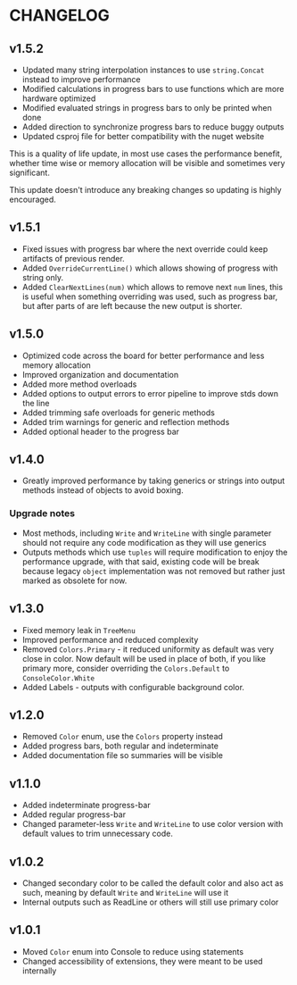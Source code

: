 # CHANGELOG

## v1.5.2

* Updated many string interpolation instances to use `string.Concat` instead to improve performance
* Modified calculations in progress bars to use functions which are more hardware optimized
* Modified evaluated strings in progress bars to only be printed when done
* Added direction to synchronize progress bars to reduce buggy outputs
* Updated csproj file for better compatibility with the nuget website

This is a quality of life update, in most use cases the performance benefit, whether time wise or memory allocation will be visible and sometimes very significant.

This update doesn't introduce any breaking changes so updating is highly encouraged.

## v1.5.1

* Fixed issues with progress bar where the next override could keep artifacts of previous render.
* Added `OverrideCurrentLine()` which allows showing of progress with string only.
* Added `ClearNextLines(num)` which allows to remove next `num` lines, this is useful when something overriding was used, such as progress bar, but after parts of are left because the new output is shorter.

## v1.5.0

* Optimized code across the board for better performance and less memory allocation
* Improved organization and documentation
* Added more method overloads
* Added options to output errors to error pipeline to improve stds down the line
* Added trimming safe overloads for generic methods
* Added trim warnings for generic and reflection methods
* Added optional header to the progress bar

## v1.4.0

* Greatly improved performance by taking generics or strings into output methods instead of objects to avoid boxing.

### Upgrade notes

* Most methods, including `Write` and `WriteLine` with single parameter should not require any code modification as they will use generics
* Outputs methods which use `tuples` will require modification to enjoy the performance upgrade, with that said, existing code will be break because legacy `object` implementation was not removed but rather just marked as obsolete for now.

## v1.3.0

* Fixed memory leak in `TreeMenu`
* Improved performance and reduced complexity
* Removed `Colors.Primary` - it reduced uniformity as default was very close in color. Now default will be used in place of both, if you like primary more, consider overriding the `Colors.Default` to `ConsoleColor.White`
* Added Labels - outputs with configurable background color.

## v1.2.0

* Removed `Color` enum, use the `Colors` property instead
* Added progress bars, both regular and indeterminate
* Added documentation file so summaries will be visible

## v1.1.0

* Added indeterminate progress-bar
* Added regular progress-bar
* Changed parameter-less `Write` and `WriteLine` to use color version with default values to trim unnecessary code.

## v1.0.2

* Changed secondary color to be called the default color and also act as such, meaning by default `Write` and `WriteLine` will use it
* Internal outputs such as ReadLine or others will still use primary color

## v1.0.1

* Moved `Color` enum into Console to reduce using statements
* Changed accessibility of extensions, they were meant to be used internally
